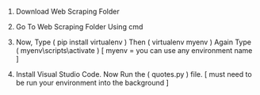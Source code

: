 1. Download Web Scraping Folder

2. Go To Web Scraping Folder Using cmd

3. Now, Type	( pip install virtualenv ) Then ( virtualenv myenv ) Again Type ( myenv\scripts\activate ) [ myenv = you can use any environment name ]

4. Install Visual Studio Code. Now Run the ( quotes.py ) file. [ must need to be run your environment into the background ] 

